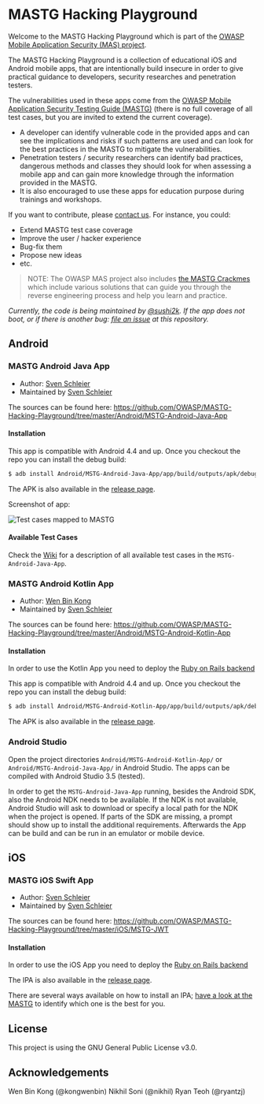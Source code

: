 # MASTG Hacking Playground

Welcome to the MASTG Hacking Playground which is part of the [OWASP Mobile Application Security (MAS) project](https://mas.owasp.org/).

The MASTG Hacking Playground is a collection of educational iOS and Android mobile apps, that are intentionally build insecure in order to give practical guidance to developers, security researches and penetration testers.

The vulnerabilities used in these apps come from the [OWASP Mobile Application Security Testing Guide (MASTG)](https://github.com/OWASP/owasp-mastg/releases) (there is no full coverage of all test cases, but you are invited to extend the current coverage).

- A developer can identify vulnerable code in the provided apps and can see the implications and risks if such patterns are used and can look for the best practices in the MASTG to mitigate the vulnerabilities.
- Penetration testers / security researchers can identify bad practices, dangerous methods and classes they should look for when assessing a mobile app and can gain more knowledge through the information provided in the MASTG.
- It is also encouraged to use these apps for education purpose during trainings and workshops.

If you want to contribute, please [contact us](https://mas.owasp.org/#connect-with-us). For instance, you could:   

- Extend MASTG test case coverage
- Improve the user / hacker experience
- Bug-fix them
- Propose new ideas
- etc.

> NOTE: The OWASP MAS project also includes [the MASTG Crackmes](https://github.com/OWASP/owasp-mastg/tree/master/Crackmes "MASTG-Crackmes") which include various solutions that can guide you through the reverse engineering process and help you learn and practice.

_Currently, the code is being maintained by [@sushi2k](https://github.com/sushi2k "Sven Schleier"). If the app does not boot, or if there is another bug: [file an issue](https://github.com/OWASP/MASTG-Hacking-Playground/issues) at this repository._

## Android

### MASTG Android Java App

- Author: [Sven Schleier](https://github.com/sushi2k "Sven Schleier")
- Maintained by [Sven Schleier](https://github.com/sushi2k "Sven Schleier")

The sources can be found here: <https://github.com/OWASP/MASTG-Hacking-Playground/tree/master/Android/MSTG-Android-Java-App>

#### Installation

This app is compatible with Android 4.4 and up. Once you checkout the repo you can install the debug build:

```bash
$ adb install Android/MSTG-Android-Java-App/app/build/outputs/apk/debug/app-debug.apk  
```

The APK is also available in the [release page](https://github.com/OWASP/MASTG-Hacking-Playground/releases/tag/1.0).

Screenshot of app:

![Test cases mapped to MASTG](https://raw.githubusercontent.com/OWASP/MASTG-Hacking-Playground/master/Android/screenshots/android-app-java.png "Test cases mapped to MASTG" )

#### Available Test Cases

Check the [Wiki](https://github.com/OWASP/MASTG-Hacking-Playground/wiki/Android-App) for a description of all available test cases in the `MSTG-Android-Java-App`.

### MASTG Android Kotlin App

- Author: [Wen Bin Kong](https://github.com/kongwenbin "Wen Bin Kong")
- Maintained by [Sven Schleier](https://github.com/sushi2k "Sven Schleier")

The sources can be found here: <https://github.com/OWASP/MASTG-Hacking-Playground/tree/master/Android/MSTG-Android-Kotlin-App>

#### Installation

In order to use the Kotlin App you need to deploy the [Ruby on Rails backend](https://github.com/OWASP/MASTG-Hacking-Playground/tree/master/Serverside/rails-api-original "ror")

This app is compatible with Android 4.4 and up. Once you checkout the repo you can install the debug build:

```bash
$ adb install Android/MSTG-Android-Kotlin-App/app/build/outputs/apk/debug/app-debug.apk
```

The APK is also available in the [release page](https://github.com/OWASP/MASTG-Hacking-Playground/releases/tag/1.0).

### Android Studio

Open the project directories `Android/MSTG-Android-Kotlin-App/` or `Android/MSTG-Android-Java-App/` in Android Studio. The apps can be compiled with Android Studio 3.5 (tested).

In order to get the `MSTG-Android-Java-App` running, besides the Android SDK, also the Android NDK needs to be available. If the NDK is not available, Android Studio will ask to download or specify a local path for the NDK when the project is opened. If parts of the SDK are missing, a prompt should show up to install the additional requirements. Afterwards the App can be build and can be run in an emulator or mobile device.

## iOS

### MASTG iOS Swift App

- Author: [Sven Schleier](https://github.com/sushi2k "Sven Schleier")
- Maintained by [Sven Schleier](https://github.com/sushi2k "Sven Schleier")

The sources can be found here: <https://github.com/OWASP/MASTG-Hacking-Playground/tree/master/iOS/MSTG-JWT>

#### Installation

In order to use the iOS App you need to deploy the [Ruby on Rails backend](https://github.com/OWASP/MASTG-Hacking-Playground/tree/master/Serverside/rails-api-original "ror")

The IPA is also available in the [release page](https://github.com/OWASP/MASTG-Hacking-Playground/releases/tag/1.0).

There are several ways available on how to install an IPA; [have a look at the MASTG](https://mas.owasp.org/MASTG/iOS/0x06b-Basic-Security-Testing/#installing-apps) to identify which one is the best for you.

## License

This project is using the GNU General Public License v3.0.

## Acknowledgements

Wen Bin Kong (@kongwenbin)
Nikhil Soni (@nikhil)
Ryan Teoh (@ryantzj)
